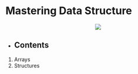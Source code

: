 # Mastering Data Structure
<p align="center">
  <img src="https://user-images.githubusercontent.com/71490502/221351883-11f5fb28-8666-4f84-a017-8dd151ddd5b2.png">
</p>

- ## Contents

1.    Arrays
2.   Structures
